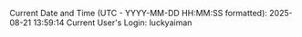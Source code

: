 Current Date and Time (UTC - YYYY-MM-DD HH:MM:SS formatted): 2025-08-21 13:59:14
Current User's Login: luckyaiman
